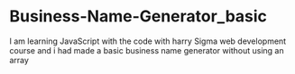 # Business-Name-Generator_basic
I am learning JavaScript with the code with harry Sigma web development course and i had made a basic business name generator without using an array
